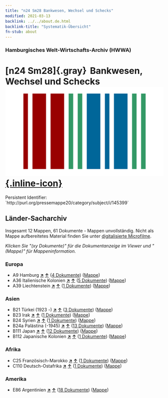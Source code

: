 ```yaml
---
title: "n24 Sm28 Bankwesen, Wechsel und Schecks"
modified: 2021-03-13
backlink: ../../about.de.html
backlink-title: "Systematik-Übersicht"
fn-stub: about
---
```


### Hamburgisches Welt-Wirtschafts-Archiv (HWWA)

# [n24 Sm28]{.gray}&#8201; Bankwesen, Wechsel und Schecks &#160; [![Wikidata](/images/Wikidata-logo.svg "Wikidata"){.inline-icon}](http://www.wikidata.org/entity/Q104711050)

<div class="hint">Persistent Identifier: `http://purl.org/pressemappe20/category/subject/i/145399`</div>







## Länder-Sacharchiv




Insgesamt 12 Mappen, 61 Dokumente - Mappen unvollständig.
Nicht als Mappe aufbereitetes Material finden Sie unter [digitalisierte Microfilme](/film/h1_sh.de.html).

_Klicken Sie "(xy Dokumente)" für die Dokumentanzeige im Viewer und "(Mappe)" für Mappeninformation._




### Europa

- A9 Hamburg [**&nearr;**](../../../geo/i/140905/about.de.html "Hamburg (alle Mappen)") [**&uarr;**](../../../geo/about.de.html#A9 "Ländersystematik") (<a href="https://pm20.zbw.eu/iiifview/folder/sh/140905,145399" title="über: Hamburg : Bankwesen, Wechsel und Schecks" target="_blank">4 Dokumente</a>) ([Mappe](../../../../folder/sh/1409xx/140905/1453xx/145399/about.de.html))
- A36 Italienische Kolonien [**&nearr;**](../../../geo/i/141012/about.de.html "Italienische Kolonien (alle Mappen)") [**&uarr;**](../../../geo/about.de.html#A36 "Ländersystematik") (<a href="https://pm20.zbw.eu/iiifview/folder/sh/141012,145399" title="über: Italienische Kolonien : Bankwesen, Wechsel und Schecks" target="_blank">5 Dokumente</a>) ([Mappe](../../../../folder/sh/1410xx/141012/1453xx/145399/about.de.html))
- A39 Liechtenstein [**&nearr;**](../../../geo/i/141016/about.de.html "Liechtenstein (alle Mappen)") [**&uarr;**](../../../geo/about.de.html#A39 "Ländersystematik") (<a href="https://pm20.zbw.eu/iiifview/folder/sh/141016,145399" title="über: Liechtenstein : Bankwesen, Wechsel und Schecks" target="_blank">1 Dokumente</a>) ([Mappe](../../../../folder/sh/1410xx/141016/1453xx/145399/about.de.html))

### Asien

- B21 Türkei (1923 -) [**&nearr;**](../../../geo/i/141111/about.de.html "Türkei (1923 -) (alle Mappen)") [**&uarr;**](../../../geo/about.de.html#B21 "Ländersystematik") (<a href="https://pm20.zbw.eu/iiifview/folder/sh/141111,145399" title="über: Türkei (1923 -) : Bankwesen, Wechsel und Schecks" target="_blank">3 Dokumente</a>) ([Mappe](../../../../folder/sh/1411xx/141111/1453xx/145399/about.de.html))
- B23 Irak [**&nearr;**](../../../geo/i/141113/about.de.html "Irak (alle Mappen)") [**&uarr;**](../../../geo/about.de.html#B23 "Ländersystematik") (<a href="https://pm20.zbw.eu/iiifview/folder/sh/141113,145399" title="über: Irak : Bankwesen, Wechsel und Schecks" target="_blank">1 Dokumente</a>) ([Mappe](../../../../folder/sh/1411xx/141113/1453xx/145399/about.de.html))
- B24 Syrien [**&nearr;**](../../../geo/i/141114/about.de.html "Syrien (alle Mappen)") [**&uarr;**](../../../geo/about.de.html#B24 "Ländersystematik") (<a href="https://pm20.zbw.eu/iiifview/folder/sh/141114,145399" title="über: Syrien : Bankwesen, Wechsel und Schecks" target="_blank">1 Dokumente</a>) ([Mappe](../../../../folder/sh/1411xx/141114/1453xx/145399/about.de.html))
- B24a Palästina (-1945) [**&nearr;**](../../../geo/i/141115/about.de.html "Palästina (-1945) (alle Mappen)") [**&uarr;**](../../../geo/about.de.html#B24a "Ländersystematik") (<a href="https://pm20.zbw.eu/iiifview/folder/sh/141115,145399" title="über: Palästina (-1945) : Bankwesen, Wechsel und Schecks" target="_blank">13 Dokumente</a>) ([Mappe](../../../../folder/sh/1411xx/141115/1453xx/145399/about.de.html))
- B111 Japan [**&nearr;**](../../../geo/i/141272/about.de.html "Japan (alle Mappen)") [**&uarr;**](../../../geo/about.de.html#B111 "Ländersystematik") (<a href="https://pm20.zbw.eu/iiifview/folder/sh/141272,145399" title="über: Japan : Bankwesen, Wechsel und Schecks" target="_blank">12 Dokumente</a>) ([Mappe](../../../../folder/sh/1412xx/141272/1453xx/145399/about.de.html))
- B112 Japanische Kolonien [**&nearr;**](../../../geo/i/141273/about.de.html "Japanische Kolonien (alle Mappen)") [**&uarr;**](../../../geo/about.de.html#B112 "Ländersystematik") (<a href="https://pm20.zbw.eu/iiifview/folder/sh/141273,145399" title="über: Japanische Kolonien : Bankwesen, Wechsel und Schecks" target="_blank">1 Dokumente</a>) ([Mappe](../../../../folder/sh/1412xx/141273/1453xx/145399/about.de.html))

### Afrika

- C25 Französisch-Marokko [**&nearr;**](../../../geo/i/141358/about.de.html "Französisch-Marokko (alle Mappen)") [**&uarr;**](../../../geo/about.de.html#C25 "Ländersystematik") (<a href="https://pm20.zbw.eu/iiifview/folder/sh/141358,145399" title="über: Französisch-Marokko : Bankwesen, Wechsel und Schecks" target="_blank">1 Dokumente</a>) ([Mappe](../../../../folder/sh/1413xx/141358/1453xx/145399/about.de.html))
- C110 Deutsch-Ostafrika [**&nearr;**](../../../geo/i/141471/about.de.html "Deutsch-Ostafrika (alle Mappen)") [**&uarr;**](../../../geo/about.de.html#C110 "Ländersystematik") (<a href="https://pm20.zbw.eu/iiifview/folder/sh/141471,145399" title="über: Deutsch-Ostafrika : Bankwesen, Wechsel und Schecks" target="_blank">1 Dokumente</a>) ([Mappe](../../../../folder/sh/1414xx/141471/1453xx/145399/about.de.html))

### Amerika

- E86 Argentinien [**&nearr;**](../../../geo/i/141692/about.de.html "Argentinien (alle Mappen)") [**&uarr;**](../../../geo/about.de.html#E86 "Ländersystematik") (<a href="https://pm20.zbw.eu/iiifview/folder/sh/141692,145399" title="über: Argentinien : Bankwesen, Wechsel und Schecks" target="_blank">18 Dokumente</a>) ([Mappe](../../../../folder/sh/1416xx/141692/1453xx/145399/about.de.html))








